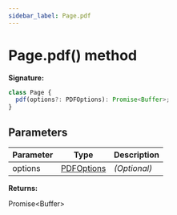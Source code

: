 ```yaml
---
sidebar_label: Page.pdf
---
```


# Page.pdf() method

**Signature:**

```typescript
class Page {
  pdf(options?: PDFOptions): Promise<Buffer>;
}
```

## Parameters

| Parameter | Type                                    | Description       |
| --------- | --------------------------------------- | ----------------- |
| options   | [PDFOptions](./puppeteer.pdfoptions.md) | <i>(Optional)</i> |

**Returns:**

Promise&lt;Buffer&gt;

